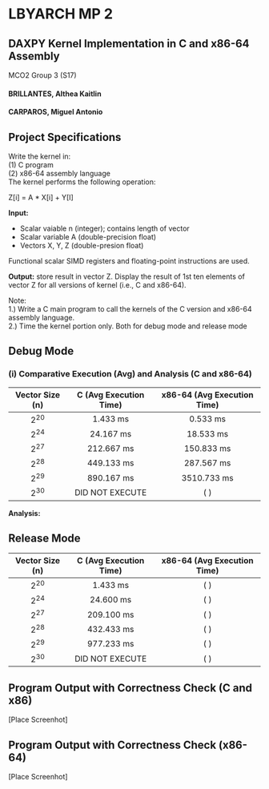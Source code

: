 # LBYARCH MP 2

## DAXPY Kernel Implementation in C and x86-64 Assembly

MCO2 Group 3 (S17)
<h4>BRILLANTES, Althea Kaitlin<h4>
<h4>CARPAROS, Miguel Antonio<h4>
    
## Project Specifications

Write the kernel in: <br>
(1) C program<br>
(2) x86-64 assembly language<br> 
The kernel performs the following operation:<br>

Z[i] = A * X[i] + Y[I]

**Input:**
- Scalar vaiable n (integer); contains length of vector
- Scalar variable A (double-precision float)
- Vectors X, Y, Z (double-presion float)

Functional scalar SIMD registers and floating-point instructions are used.

**Output:** store result in vector Z. Display the result of 1st ten elements of vector Z for all versions of kernel (i.e., C and x86-64).

Note: <br>
1.) Write a C main program to call the kernels of the C version and x86-64 assembly language.<br>
2.) Time the kernel portion only. Both for debug mode and release mode

## Debug Mode

### (i) Comparative Execution (Avg) and Analysis (C and x86-64)
| **Vector Size (n)** | **C (Avg Execution Time)** | **x86-64 (Avg Execution Time)** |
|:-------------------:|:--------------------------:|:-------------------------------:|
| 2<sup>20</sup>      | 1.433 ms                   | 0.533 ms                  |
| 2<sup>24</sup>      | 24.167 ms                  | 18.533 ms                 |
| 2<sup>27</sup>      | 212.667 ms                 | 150.833 ms                  |
| 2<sup>28</sup>      | 449.133 ms                 | 287.567 ms                  |
| 2<sup>29</sup>      | 890.167 ms                 | 3510.733 ms                  |
| 2<sup>30</sup>      | DID NOT EXECUTE             | ( )                  |

**Analysis:**

## Release Mode

| **Vector Size (n)** | **C (Avg Execution Time)** | **x86-64 (Avg Execution Time)** |
|:-------------------:|:--------------------------:|:-------------------------------:|
| 2<sup>20</sup>      | 1.433 ms                   | ( )                  |
| 2<sup>24</sup>      | 24.600 ms                  | ( )                  |
| 2<sup>27</sup>      | 209.100 ms                 | ( )                  |
| 2<sup>28</sup>      | 432.433 ms                 | ( )                  |
| 2<sup>29</sup>      | 977.233 ms                 | ( )                  |
| 2<sup>30</sup>      | DID NOT EXECUTE             | ( )                  |



## Program Output with Correctness Check (C and x86)
[Place Screenhot]


## Program Output with Correctness Check (x86-64)
[Place Screenhot]
